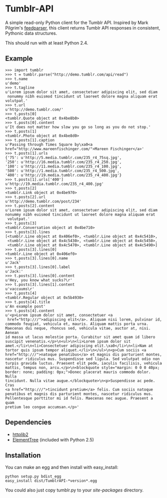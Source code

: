 # Tumblr-API #

A simple read-only Python client for the Tumblr API.  Inspired by Mark Pilgrim's [feedparser](http://code.google.com/p/feedparser/), this client returns Tumblr API responses in consistent, Pythonic data structures.

This should run with at least Python 2.4.

## Example ##

	>>> import tumblr
	>>> t = tumblr.parse("http://demo.tumblr.com/api/read")
	>>> t.name
	u'demo'
	>>> t.tagline
	u'Lorem ipsum dolor sit amet, consectetuer adipiscing elit, sed diam
	 nonummy nibh euismod tincidunt ut laoreet dolore magna aliquam erat volutpat.'
	>>> t.url
	u'http://demo.tumblr.com/'
	>>> t.posts[0]
	<tumblr.Quote object at 0x4be8b0>
	>>> t.posts[0].content
	u'It does not matter how slow you go so long as you do not stop.'
	>>> t.posts[1]
	<tumblr.Photo object at 0x4be8d0>
	>>> t.posts[1].caption
	u'Passing through Times Square by\xa0<a 
	href="http://www.mareenfischinger.com/">Mareen Fischinger</a>'
	>>> t.posts[1].urls
	{'75': u'http://5.media.tumblr.com/235_r4_75sq.jpg', 
	'250': u'http://16.media.tumblr.com/235_r4_250.jpg', 
	'100': u'http://11.media.tumblr.com/235_r4_100.jpg', 
	'500': u'http://1.media.tumblr.com/235_r4_500.jpg', 
	'400': u'http://19.media.tumblr.com/235_r4_400.jpg'}
	>>> t.posts[1].urls['400']
	u'http://19.media.tumblr.com/235_r4_400.jpg'
	>>> t.posts[2]
	<tumblr.Link object at 0x4be970>
	>>> t.posts[2].url
	u'http://demo.tumblr.com/post/234'
	>>> t.posts[2].content
	u'Lorem ipsum dolor sit amet, consectetuer adipiscing elit, sed diam 
	nonummy nibh euismod tincidunt ut laoreet dolore magna aliquam erat
	 volutpat.'
	>>> t.posts[3]
	<tumblr.Conversation object at 0x4be710>
	>>> t.posts[3].lines
	[<tumblr.Line object at 0x406ef0>, <tumblr.Line object at 0x4c5410>,
	 <tumblr.Line object at 0x4c5430>, <tumblr.Line object at 0x4c5450>,
	 <tumblr.Line object at 0x4c5470>, <tumblr.Line object at 0x4c5490>]
	>>> t.posts[3].lines[0]
	<tumblr.Line object at 0x406ef0>
	>>> t.posts[3].lines[0].name
	u'Jack'
	>>> t.posts[3].lines[0].label
	u'Jack:'
	>>> t.posts[3].lines[0].content
	u'Hey, you know what sucks?\r'
	>>> t.posts[3].lines[1].content
	u'vaccuums\r'
	>>> t.posts[4]
	<tumblr.Regular object at 0x5b4930>
	>>> t.posts[4].title
	u'An example post'
	>>> t.posts[4].content
	u'<p>Lorem ipsum dolor sit amet, consectetuer <a
	 href="http:///">adipiscing elit</a>. Aliquam nisi lorem, pulvinar id, 
	commodo feugiat, vehicula et, mauris. Aliquam mattis porta urna. 
	Maecenas dui neque, rhoncus sed, vehicula vitae, auctor at, nisi. Aenean 
	id massa ut lacus molestie porta. Curabitur sit amet quam id libero 
	suscipit venenatis.</p>\n<ul>\n<li>Lorem ipsum dolor sit 
	amet.</li>\n<li>Consectetuer adipiscing elit.\xa0</li>\n<li>Nam at 
	tortor quis ipsum tempor aliquet.</li>\n</ul>\n<p>Cum sociis <a 
	href="http:///">natoque penatibus</a> et magnis dis parturient montes, 
	nascetur ridiculus mus. Suspendisse sed ligula. Sed volutpat odio non 
	turpis gravida luctus. Praesent elit pede, iaculis facilisis, vehicula 
	mattis, tempus non, arcu.</p>\n<blockquote style="margin: 0 0 0 40px; 
	border: none; padding: 0px;">Donec placerat mauris commodo dolor. Nulla 
	tincidunt. Nulla vitae augue.</blockquote>\n<p>Suspendisse ac pede. Cras 
	<a href="http:///">tincidunt pretium</a> felis. Cum sociis natoque 
	penatibus et magnis dis parturient montes, nascetur ridiculus mus. 
	Pellentesque porttitor mi id felis. Maecenas nec augue. Praesent a quam 
	pretium leo congue accumsan.</p>'

## Dependencies ##

* [httplib2](http://code.google.com/p/httplib2/)
* [ElementTree](http://effbot.org/zone/element-index.htm) (included with Python 2.5)

## Installation ##

You can make an egg and then install with easy\_install:

    python setup.py bdist_egg
    easy_install dist/TumblrAPI-*version*.egg

You could also just copy tumblr.py to your _site-packages_ directory.
